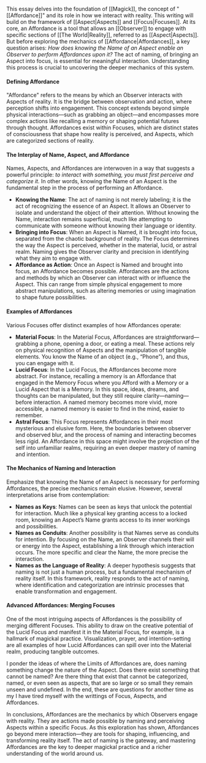 This essay delves into the foundation of [[Magick]], the concept of "[[Affordance]]" and its role in how we interact with reality. This writing will build on the framework of [[Aspect|Aspects]] and [[Focus|Focuses]]. At its core, an Affordance is a tool that allows an [[Observer]] to engage with specific sections of [[The World|Reality]], referred to as [[Aspect|Aspects]]. But before exploring the mechanics of [[Affordance|Affordances]], a key question arises: _How does knowing the Name of an Aspect enable an Observer to perform Affordances upon it?_ The act of naming, of bringing an Aspect into focus, is essential for meaningful interaction. Understanding this process is crucial to uncovering the deeper mechanics of this system.

#### **Defining Affordance**

"Affordance" refers to the means by which an Observer interacts with Aspects of reality. It is the bridge between observation and action, where perception shifts into engagement. This concept extends beyond simple physical interactions—such as grabbing an object—and encompasses more complex actions like recalling a memory or shaping potential futures through thought. Affordances exist within Focuses, which are distinct states of consciousness that shape how reality is perceived, and Aspects, which are categorized sections of reality.

#### **The Interplay of Name, Aspect, and Affordance**

Names, Aspects, and Affordances are interwoven in a way that suggests a powerful principle: _to interact with something, you must first perceive and categorize it._ In other words, knowing the Name of an Aspect is the fundamental step in the process of performing an Affordance.

- **Knowing the Name**: The act of naming is not merely labeling; it is the act of recognizing the essence of an Aspect. It allows an Observer to isolate and understand the object of their attention. Without knowing the Name, interaction remains superficial, much like attempting to communicate with someone without knowing their language or identity.
- **Bringing into Focus**: When an Aspect is Named, it is brought into focus, separated from the chaotic background of reality. The Focus determines the way the Aspect is perceived, whether in the material, lucid, or astral realm. Naming gives the Observer clarity and precision in identifying what they aim to engage with.
- **Affordance as Action**: Once an Aspect is Named and brought into focus, an Affordance becomes possible. Affordances are the actions and methods by which an Observer can interact with or influence the Aspect. This can range from simple physical engagement to more abstract manipulations, such as altering memories or using imagination to shape future possibilities.

#### **Examples of Affordances**

Various Focuses offer distinct examples of how Affordances operate:

- **Material Focus**: In the Material Focus, Affordances are straightforward—grabbing a phone, opening a door, or eating a meal. These actions rely on physical recognition of Aspects and the manipulation of tangible elements. You know the Name of an object (e.g., “Phone”), and thus, you can engage with it.
- **Lucid Focus**: In the Lucid Focus, the Affordances become more abstract. For instance, recalling a memory is an Affordance that engaged in the Memory Focus where you Afford with a Memory or a Lucid Aspect that is a Memory. In this space, ideas, dreams, and thoughts can be manipulated, but they still require clarity—naming—before interaction. A named memory becomes more vivid, more accessible, a named memory is easier to find in the mind, easier to remember.
- **Astral Focus**: This Focus represents Affordances in their most mysterious and elusive form. Here, the boundaries between observer and observed blur, and the process of naming and interacting becomes less rigid. An Affordance in this space might involve the projection of the self into unfamiliar realms, requiring an even deeper mastery of naming and intention.

#### **The Mechanics of Naming and Interaction**

Emphasize that knowing the Name of an Aspect is necessary for performing Affordances, the precise mechanics remain elusive. However, several interpretations arise from contemplation:

- **Names as Keys**: Names can be seen as keys that unlock the potential for interaction. Much like a physical key granting access to a locked room, knowing an Aspect’s Name grants access to its inner workings and possibilities.
- **Names as Conduits**: Another possibility is that Names serve as conduits for intention. By focusing on the Name, an Observer channels their will or energy into the Aspect, establishing a link through which interaction occurs. The more specific and clear the Name, the more precise the interaction.
- **Names as the Language of Reality**: A deeper hypothesis suggests that naming is not just a human process, but a fundamental mechanism of reality itself. In this framework, reality responds to the act of naming, where identification and categorization are intrinsic processes that enable transformation and engagement.

#### **Advanced Affordances: Merging Focuses**

One of the most intriguing aspects of Affordances is the possibility of merging different Focuses. This ability to draw on the creative potential of the Lucid Focus and manifest it in the Material Focus, for example, is a hallmark of magickal practice. Visualization, prayer, and intention-setting are all examples of how Lucid Affordances can spill over into the Material realm, producing tangible outcomes.

I ponder the ideas of where the Limits of Affordances are, does naming something change the nature of the Aspect. Does there exist something that cannot be named? Are there thing that exist that cannot be categorized, named, or even seen as aspects, that are so large or so small they remain unseen and undefined. In the end, these are questions for another time as my I have tired myself with the writtings of Focus, Aspects, and Affordances.

In conclusions, Affordances are the mechanics by which Observers engage with reality. They are actions made possible by naming and perceiving Aspects within a specific Focus. As this exploration has shown, Affordances go beyond mere interaction—they are tools for shaping, influencing, and transforming reality itself. The act of naming is the gateway, and mastering Affordances are the key to deeper magickal practice and a richer understanding of the world around us.